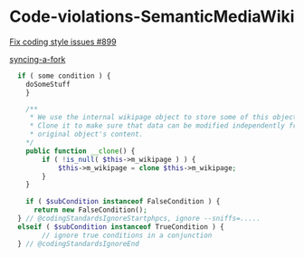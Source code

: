 # Code-violations-SemanticMediaWiki

[Fix coding style issues #899](https://github.com/SemanticMediaWiki/SemanticMediaWiki/issues/899)

[syncing-a-fork](https://help.github.com/articles/syncing-a-fork/)

```php
  if ( some condition ) {
    doSomeStuff
    }

	/**
	 * We use the internal wikipage object to store some of this objects data.
	 * Clone it to make sure that data can be modified independently from the
	 * original object's content.
	*/
	public function __clone() {
		if ( !is_null( $this->m_wikipage ) ) {
			$this->m_wikipage = clone $this->m_wikipage;
		}
	}
	
	if ( $subCondition instanceof FalseCondition ) {
      return new FalseCondition();
  } // @codingStandardsIgnoreStartphpcs, ignore --sniffs=.....
  elseif ( $subCondition instanceof TrueCondition ) {
        // ignore true conditions in a conjunction
  } // @codingStandardsIgnoreEnd
```
